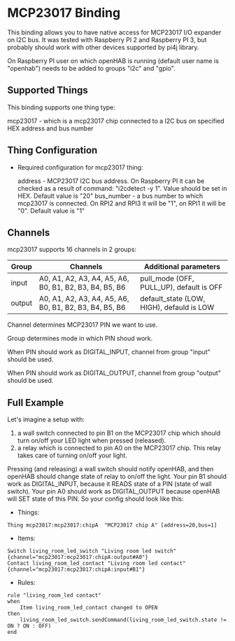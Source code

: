 # MCP23017 Binding

This binding allows you to have native access for MCP23017 I/O expander on I2C bus.
It was tested with Raspberry PI 2 and Raspberry PI 3, but probably should work with other devices supported by pi4j library.

On Raspberry PI user on which openHAB is running (default user name is "openhab") needs to be added to groups "i2c" and  "gpio".

## Supported Things

This binding supports one thing type:

mcp23017 - which is a mcp23017 chip connected to a I2C bus on specified HEX address and bus number

## Thing Configuration

* Required configuration for mcp23017 thing:

    address - MCP23017 I2C bus address. On Raspberry PI it can be checked as a result of command: "i2cdetect -y 1". Value should be set in HEX.
        Default value is "20"
    bus_number - a bus number to which mcp23017 is connected. On RPI2 and RPI3 it will be "1", on RPI1 it will be "0".
        Default value is "1"    

## Channels

mcp23017 supports 16 channels in 2 groups:

 | Group |                       Channels                           |           Additional parameters           |
 |  ---  |                          ---                             |                      ---                  |
 | input | A0, A1, A2, A3, A4, A5, A6, B0, B1, B2, B3, B4, B5, B6   | pull_mode (OFF, PULL_UP), default is OFF  |
 | output| A0, A1, A2, A3, A4, A5, A6, B0, B1, B2, B3, B4, B5, B6   | default_state (LOW, HIGH), defauld is LOW |

 Channel determines MCP23017 PIN we want to use.

 Group determines mode in which PIN shoud work.

 When PIN should work as DIGITAL_INPUT, channel from group "input" should be used.

 When PIN should work as DIGITAL_OUTPUT, channel from group "output" should be used.

## Full Example

Let's imagine a setup with:

 1. a wall switch connected to pin B1 on the MCP23017 chip which should turn on/off your LED light when pressed (released).
 2. a relay which is connected to pin A0 on the MCP23017 chip. This relay takes care of turning on/off your light.

  Pressing (and releasing) a wall switch should notify openHAB, and then openHAB should change state of relay to on/off the light.
  Your pin B1 should work as DIGITAL_INPUT, because it READS state of a PIN (state of wall switch). Your pin A0 should work as DIGITAL_OUTPUT
  because openHAB will SET state of this PIN. So your config should look like this:

*   Things:

```
Thing mcp23017:mcp23017:chipA  "MCP23017 chip A" [address=20,bus=1]
```

*   Items:

```
Switch living_room_led_switch "Living room led switch"  {channel="mcp23017:mcp23017:chipA:output#A0"}
Contact living_room_led_contact "Living room led contact"  {channel="mcp23017:mcp23017:chipA:input#B1"}
```

*   Rules:

```
rule "living_room_led contact"
when
    Item living_room_led_contact changed to OPEN
then
    living_room_led_switch.sendCommand(living_room_led_switch.state != ON ? ON : OFF)
end

```
